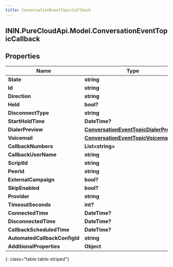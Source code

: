 ```yaml
---
title: ConversationEventTopicCallback
---
```

## ININ.PureCloudApi.Model.ConversationEventTopicCallback

## Properties

|Name | Type | Description | Notes|
|------------ | ------------- | ------------- | -------------|
| **State** | **string** |  | [optional] |
| **Id** | **string** |  | [optional] |
| **Direction** | **string** |  | [optional] |
| **Held** | **bool?** |  | [optional] |
| **DisconnectType** | **string** |  | [optional] |
| **StartHoldTime** | **DateTime?** |  | [optional] |
| **DialerPreview** | [**ConversationEventTopicDialerPreview**](ConversationEventTopicDialerPreview.html) |  | [optional] |
| **Voicemail** | [**ConversationEventTopicVoicemail**](ConversationEventTopicVoicemail.html) |  | [optional] |
| **CallbackNumbers** | **List&lt;string&gt;** |  | [optional] |
| **CallbackUserName** | **string** |  | [optional] |
| **ScriptId** | **string** |  | [optional] |
| **PeerId** | **string** |  | [optional] |
| **ExternalCampaign** | **bool?** |  | [optional] |
| **SkipEnabled** | **bool?** |  | [optional] |
| **Provider** | **string** |  | [optional] |
| **TimeoutSeconds** | **int?** |  | [optional] |
| **ConnectedTime** | **DateTime?** |  | [optional] |
| **DisconnectedTime** | **DateTime?** |  | [optional] |
| **CallbackScheduledTime** | **DateTime?** |  | [optional] |
| **AutomatedCallbackConfigId** | **string** |  | [optional] |
| **AdditionalProperties** | **Object** |  | [optional] |
{: class="table table-striped"}


